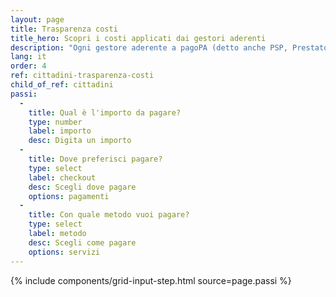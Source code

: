 ```yaml
---
layout: page
title: Trasparenza costi
title_hero: Scopri i costi applicati dai gestori aderenti
description: "Ogni gestore aderente a pagoPA (detto anche PSP, Prestatore di Servizio di Pagamento) ti permete di effettuare pagamenti su diversi canali e con metodi a te più comodi. Per una scelta più consapevole, consulta i costi applicati dai gestori: puoi filtrare per importo, canale e metodo di pagamento."
lang: it
order: 4
ref: cittadini-trasparenza-costi
child_of_ref: cittadini
passi:
  -
    title: Qual è l'importo da pagare?
    type: number
    label: importo
    desc: Digita un importo
  -
    title: Dove preferisci pagare?
    type: select
    label: checkout
    desc: Scegli dove pagare
    options: pagamenti
  -
    title: Con quale metodo vuoi pagare?
    type: select
    label: metodo
    desc: Scegli come pagare
    options: servizi
---
```


{% include components/grid-input-step.html source=page.passi %}
